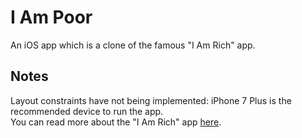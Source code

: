 #  I Am Poor
An iOS app which is a clone of the famous "I Am Rich" app.

## Notes
Layout constraints have not being implemented: iPhone 7 Plus is the recommended device to run the app.<br>
You can read more about the "I Am Rich" app [here](https://en.wikipedia.org/wiki/I_Am_Rich).
